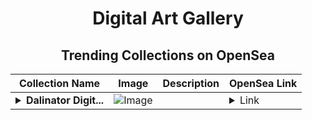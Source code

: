 <div align="center">

# Digital Art Gallery

## Trending Collections on OpenSea

| Collection Name                       | Image                                                                                     | Description                       | OpenSea Link                                                                                          |
|---------------------------------------|-------------------------------------------------------------------------------------------|-----------------------------------|--------------------------------------------------------------------------------------------------------|
| **<details><summary>Dalinator Digit...</summary>Dalinator Digital Twins</details>** | ![Image](https://i.seadn.io/s/raw/files/aaebf2a0412e2c81c15ddfee94426780.jpg?w=500&auto=format?w=200&auto=format) |  | <details><summary>Link</summary>[Dalinator Digital Twins](https://opensea.io/collection/dalinator-digital-twins)</details> |

</div>